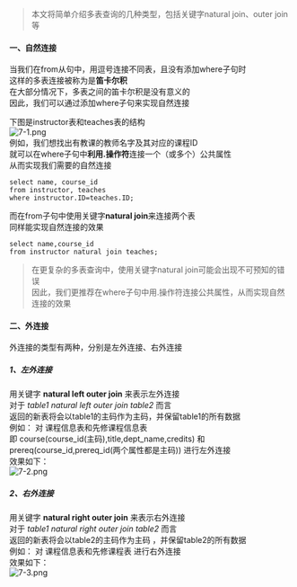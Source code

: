> 本文将简单介绍多表查询的几种类型，包括关键字natural join、outer join等  
#### 一、自然连接  
当我们在from从句中，用逗号连接不同表，且没有添加where子句时  
这样的多表连接被称为是**笛卡尔积**   
在大部分情况下，多表之间的笛卡尔积是没有意义的  
因此，我们可以通过添加where子句来实现自然连接   

下图是instructor表和teaches表的结构  
![7-1.png](https://upload-images.jianshu.io/upload_images/22952748-21f17363e1ac2ec2.png?imageMogr2/auto-orient/strip%7CimageView2/2/w/1240)  
例如，我们想找出有教课的教师名字及其对应的课程ID  
就可以在where子句中**利用.操作符**连接一个（或多个）公共属性  
从而实现我们需要的自然连接  
```
select name, course_id
from instructor, teaches
where instructor.ID=teaches.ID;
```
而在from子句中使用关键字**natural join**来连接两个表  
同样能实现自然连接的效果  
```
select name,course_id
from instructor natural join teaches;  
```  
> 在更复杂的多表查询中，使用关键字natural join可能会出现不可预知的错误  
> 因此，我们更推荐在where子句中用.操作符连接公共属性，从而实现自然连接的效果  

#### 二、外连接  
外连接的类型有两种，分别是左外连接、右外连接  
##### 1、左外连接  
用关键字 **natural left outer join** 来表示左外连接  
对于 *table1 natural left outer join table2* 而言  
返回的新表将会以table1的主码作为主码，并保留table1的所有数据  
例如：
对 课程信息表和先修课程信息表  
即 course(course_id(主码),title,dept_name,credits) 和   
prereq(course_id,prereq_id(两个属性都是主码))  进行左外连接  
效果如下：  
![7-2.png](https://upload-images.jianshu.io/upload_images/22952748-964c57de8b73775a.png?imageMogr2/auto-orient/strip%7CimageView2/2/w/1240)  

##### 2、右外连接  
用关键字 **natural right outer join** 来表示右外连接   
对于 *table1 natural right outer join table2* 而言  
返回的新表将会以table2的主码作为主码 ，并保留table2的所有数据  
例如：
对 课程信息表和先修课程表 进行右外连接  
效果如下：  
![7-3.png](https://upload-images.jianshu.io/upload_images/22952748-ebdb437a3df8592e.png?imageMogr2/auto-orient/strip%7CimageView2/2/w/1240)



